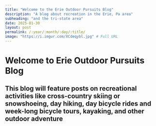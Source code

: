 ```yaml
---
title: "Welcome to the Erie Outdoor Pursuits Blog"
description: "A blog about recreation in the Erie, Pa area"
subheading: "and the tri-state area"
date: 2025-01-30
layout: post
permalink: /:year/:month/:day/:title/
image: "https://i.imgur.com/XCdeqybl.jpg" # Full URL
---
```





# **Welcome to Erie Outdoor Pursuits Blog**

## This blog will feature posts on recreational activities like cross-country skiing or snowshoeing, day hiking, day bicycle rides and week-long bicycle tours, kayaking, and other outdoor adventure